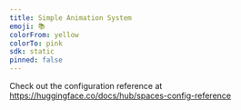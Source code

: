 ```yaml
---
title: Simple Animation System
emoji: 📚
colorFrom: yellow
colorTo: pink
sdk: static
pinned: false
---
```


Check out the configuration reference at https://huggingface.co/docs/hub/spaces-config-reference
